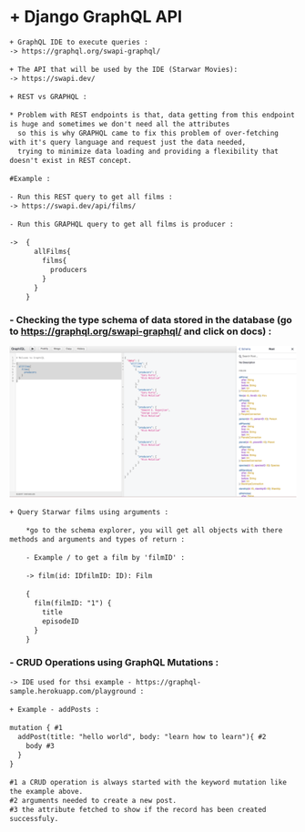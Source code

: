 # + Django GraphQL API

    + GraphQL IDE to execute queries :
    -> https://graphql.org/swapi-graphql/

    + The API that will be used by the IDE (Starwar Movies):
    -> https://swapi.dev/

    + REST vs GRAPHQL :

    * Problem with REST endpoints is that, data getting from this endpoint is huge and sometimes we don't need all the attributes
      so this is why GRAPHQL came to fix this problem of over-fetching with it's query language and request just the data needed,
      trying to minimize data loading and providing a flexibility that doesn't exist in REST concept.

    #Example :

    - Run this REST query to get all films :
    -> https://swapi.dev/api/films/

    - Run this GRAPHQL query to get all films is producer :

    ->  {
          allFilms{
            films{
              producers
            }
          }
        }


### - Checking the type schema of data stored in the database (go to https://graphql.org/swapi-graphql/ and click on docs) :

![](./static/schema_explorer.png)

    + Query Starwar films using arguments :

        *go to the schema explorer, you will get all objects with there methods and arguments and types of return :

        - Example / to get a film by 'filmID' :

        -> film(id: IDfilmID: ID): Film

        {
          film(filmID: "1") {
            title
            episodeID
          }
        }


### - CRUD Operations using GraphQL Mutations :

    -> IDE used for thsi example - https://graphql-sample.herokuapp.com/playground :

    + Example - addPosts :

    mutation { #1
      addPost(title: "hello world", body: "learn how to learn"){ #2
        body #3
      }
    }

    #1 a CRUD operation is always started with the keyword mutation like the example above.
    #2 arguments needed to create a new post.
    #3 the attribute fetched to show if the record has been created successfuly.


